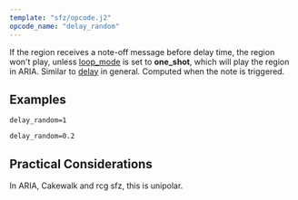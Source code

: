 ```yaml
---
template: "sfz/opcode.j2"
opcode_name: "delay_random"
---
```

If the region receives a note-off message before delay time,
the region won't play, unless [loop_mode] is set to **one_shot**,
which will play the region in ARIA.
Similar to [delay] in general. Computed when the note is triggered.

## Examples

```sfz
delay_random=1

delay_random=0.2
```

## Practical Considerations

In ARIA, Cakewalk and rcg sfz, this is unipolar.


[delay]:     delay.md
[loop_mode]: loop_mode.md
